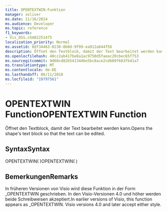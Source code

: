 ```yaml
---
title: OPENTEXTWIN-Funktion
manager: soliver
ms.date: 11/16/2014
ms.audience: Developer
ms.topic: reference
f1_keywords:
- Vis_DSS.chm82251475
localization_priority: Normal
ms.assetid: 8df34463-0238-0b0d-9f99-ea912a644f56
description: Öffnet den Textblock, damit der Text bearbeitet werden kann.
ms.openlocfilehash: 40cc2ab417be8a1ac9750d5faeac20cbec65f753
ms.sourcegitcommit: 9d60cd82b5413446e5bc8ace2cd689f683fb41a7
ms.translationtype: MT
ms.contentlocale: de-DE
ms.lasthandoff: 06/11/2018
ms.locfileid: "19797561"
---
```

# <a name="opentextwin-function"></a><span data-ttu-id="55505-103">OPENTEXTWIN Function</span><span class="sxs-lookup"><span data-stu-id="55505-103">OPENTEXTWIN Function</span></span>

<span data-ttu-id="55505-104">Öffnet den Textblock, damit der Text bearbeitet werden kann.</span><span class="sxs-lookup"><span data-stu-id="55505-104">Opens the shape's text block so that the text can be edited.</span></span>
  
## <a name="syntax"></a><span data-ttu-id="55505-105">Syntax</span><span class="sxs-lookup"><span data-stu-id="55505-105">Syntax</span></span>

<span data-ttu-id="55505-106">OPENTEXTWIN( )</span><span class="sxs-lookup"><span data-stu-id="55505-106">OPENTEXTWIN( )</span></span>
  
## <a name="remarks"></a><span data-ttu-id="55505-107">Bemerkungen</span><span class="sxs-lookup"><span data-stu-id="55505-107">Remarks</span></span>

<span data-ttu-id="55505-p101">In früheren Versionen von Visio wird diese Funktion in der Form _OPENTEXTWIN geschrieben. In den Visio-Versionen 4.0 und höher werden beide Schreibweisen akzeptiert.</span><span class="sxs-lookup"><span data-stu-id="55505-p101">In earlier versions of Visio, this function appears as _OPENTEXTWIN. Visio versions 4.0 and later accept either style.</span></span> 
  

